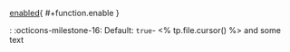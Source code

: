 [enabled](#+social.og.enable){ #+function.enable }

:   :octicons-milestone-16: Default:  `true`- <% tp.file.cursor() %> and some text
